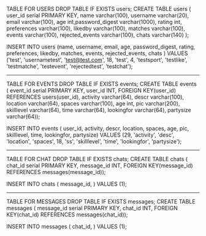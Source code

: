 TABLE FOR USERS
DROP TABLE IF EXISTS users; CREATE TABLE users ( user_id serial PRIMARY KEY, name varchar(100), username varchar(20), email varchar(100), age int,password_digest varchar(1000), rating int, preferences varchar(100), likedby varchar(100), matches varchar(100), events varchar(100), rejected_events varchar(100), chats varchar(140) );

INSERT INTO users (name, username, email, age, password_digest, rating, preferences, likedby, matches, events, rejected_events, chats    ) VALUES ('test', 'usernametest', 'test@test.com', 18, 'test', 4, 'testsport', 'testlike', 'testmatche', 'testevent', 'rejectedtest', 'testchat');

------------------

TABLE FOR EVENTS 
DROP TABLE IF EXISTS events; CREATE TABLE events ( event_id serial PRIMARY KEY, user_id INT, FOREIGN KEY(user_id) REFERENCES users(user_id), activity varchar(64), descr varchar(100), location varchar(64), spaces varchar(100), age int, pic varchar(200), skilllevel varchar(64), time varchar(64), lookingfor varchar(64), partysize varchar(64));

INSERT INTO events ( user_id, activity, descr, location, spaces, age, pic, skilllevel, time, lookingfor, partysize) VALUES (29, 'activity', 'desc', 'location', 'spaces', 18, 'ss', 'skilllevel', 'time', 'lookingfor', 'partysize');

------------

TABLE FOR CHAT
DROP TABLE IF EXISTS chats; CREATE TABLE chats ( chat_id serial PRIMARY KEY, message_id INT, FOREIGN KEY(message_id) REFERENCES messages(message_id));

INSERT INTO chats ( message_id, ) VALUES (1);

-----------


TABLE FOR MESSAGES
DROP TABLE IF EXISTS messages; CREATE TABLE messages ( message_id serial PRIMARY KEY, chat_id INT, FOREIGN KEY(chat_id) REFERENCES messages(chat_id));

INSERT INTO messages ( chat_id, ) VALUES (1);










